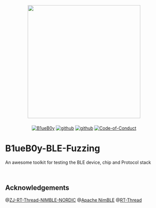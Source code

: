 <div align="center">
	<img border=0 src="https://github.com/Charmve/BLE-Security-Attack-Defence/raw/master/logo.jpg" width="360">
</div>
<h3 align="center"></h3>
<p align="center">
  <a href="https://github.com/Charmve/B1ueB0y-BLE-Fuzzing"><img src="https://img.shields.io/badge/👓-B1ueB0y-blue" alt="B1ueB0y"></a>
  <a href="https://github.com/Charmve/BLE-Security-Attack-Defence"><img src="https://img.shields.io/badge/BLE-Security-red" alt="github"></a>
  <a href="https://github.com/Charmve"><img src="https://img.shields.io/badge/GitHub-Charmve-lightblue" alt="github"></a>
  <a href="./Code-of-Conduct.md"><img src="https://img.shields.io/badge/Licence-BSD2-green" alt="Code-of-Conduct"></a>
</p>

# B1ueB0y-BLE-Fuzzing
An awesome toolkit for testing the BLE device, chip and Protocol stack

<br>

## Acknowledgements

@[ZJ-RT-Thread-NIMBLE-NORDIC](https://github.com/ZJ-TEK/ZJ-RT-Thread-NIMBLE-NORDIC) @[Apache NimBLE](https://github.com/apache/mynewt-nimble) @[RT-Thread](https://github.com/RT-Thread/rt-thread) 
